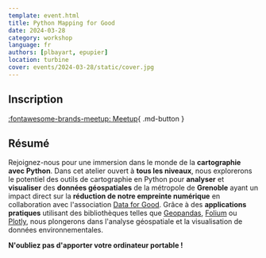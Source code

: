 ```yaml
---
template: event.html
title: Python Mapping for Good
date: 2024-03-28
category: workshop
language: fr
authors: [plbayart, epupier]
location: turbine
cover: events/2024-03-28/static/cover.jpg
---
```


## Inscription

[:fontawesome-brands-meetup: Meetup](https://www.meetup.com/fr-FR/groupe-dutilisateurs-python-grenoble/events/299598142/){ .md-button }

## Résumé

Rejoignez-nous pour une immersion dans le monde de la **cartographie avec Python**. Dans cet atelier ouvert à **tous les niveaux**, nous explorerons le potentiel des outils de cartographie en Python pour **analyser** et **visualiser** des **données géospatiales** de la métropole de **Grenoble** ayant un impact direct sur la **réduction de notre empreinte numérique** en collaboration avec l'association [Data for Good](https://dataforgood.fr/). Grâce à des **applications pratiques** utilisant des bibliothèques telles que [Geopandas](https://geopandas.org/en/stable/), [Folium](https://python-visualization.github.io/folium/latest/) ou [Plotly](https://plotly.com/python/getting-started/), nous plongerons dans l'analyse géospatiale et la visualisation de données environnementales.

**N'oubliez pas d'apporter votre ordinateur portable !**
